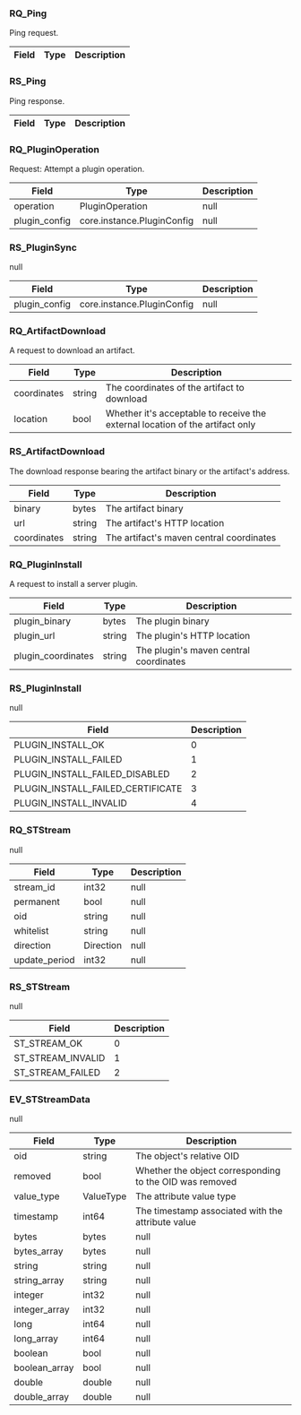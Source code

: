 
### RQ_Ping
Ping request.

| Field | Type | Description |
|-------|------|-------------|

### RS_Ping
Ping response.

| Field | Type | Description |
|-------|------|-------------|

### RQ_PluginOperation
Request: Attempt a plugin operation.

| Field | Type | Description |
|-------|------|-------------|
| operation | PluginOperation | null |
| plugin_config | core.instance.PluginConfig | null |

### RS_PluginSync
null

| Field | Type | Description |
|-------|------|-------------|
| plugin_config | core.instance.PluginConfig | null |

### RQ_ArtifactDownload
A request to download an artifact.

| Field | Type | Description |
|-------|------|-------------|
| coordinates | string | The coordinates of the artifact to download |
| location | bool | Whether it's acceptable to receive the external location of the artifact only |

### RS_ArtifactDownload
The download response bearing the artifact binary or the artifact's address.

| Field | Type | Description |
|-------|------|-------------|
| binary | bytes | The artifact binary |
| url | string | The artifact's HTTP location |
| coordinates | string | The artifact's maven central coordinates |

### RQ_PluginInstall
A request to install a server plugin.

| Field | Type | Description |
|-------|------|-------------|
| plugin_binary | bytes | The plugin binary |
| plugin_url | string | The plugin's HTTP location |
| plugin_coordinates | string | The plugin's maven central coordinates |

### RS_PluginInstall
null

| Field | Description |
|-------|-------------|
| PLUGIN_INSTALL_OK | 0 |
| PLUGIN_INSTALL_FAILED | 1 |
| PLUGIN_INSTALL_FAILED_DISABLED | 2 |
| PLUGIN_INSTALL_FAILED_CERTIFICATE | 3 |
| PLUGIN_INSTALL_INVALID | 4 |

### RQ_STStream
null

| Field | Type | Description |
|-------|------|-------------|
| stream_id | int32 | null |
| permanent | bool | null |
| oid | string | null |
| whitelist | string | null |
| direction | Direction | null |
| update_period | int32 | null |

### RS_STStream
null

| Field | Description |
|-------|-------------|
| ST_STREAM_OK | 0 |
| ST_STREAM_INVALID | 1 |
| ST_STREAM_FAILED | 2 |

### EV_STStreamData
null

| Field | Type | Description |
|-------|------|-------------|
| oid | string | The object's relative OID |
| removed | bool | Whether the object corresponding to the OID was removed |
| value_type | ValueType | The attribute value type |
| timestamp | int64 | The timestamp associated with the attribute value |
| bytes | bytes | null |
| bytes_array | bytes | null |
| string | string | null |
| string_array | string | null |
| integer | int32 | null |
| integer_array | int32 | null |
| long | int64 | null |
| long_array | int64 | null |
| boolean | bool | null |
| boolean_array | bool | null |
| double | double | null |
| double_array | double | null |

